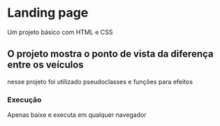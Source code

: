 # Landing page
Um projeto básico com HTML e CSS
## O projeto mostra o ponto de vista da diferença entre os veículos
nesse projeto foi utilizado pseudoclasses e funções para efeitos
### Execução
Apenas baixe e executa em qualquer navegador
